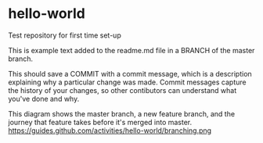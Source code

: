 # hello-world
Test repository for first time set-up

This is example text added to the readme.md file in a BRANCH of the master branch.

This should save a COMMIT with a commit message, which is a description explaining why a particular change was made.  Commit messages capture the history of your changes, so other contibutors can understand what you've done and why.

This diagram shows the master branch, a new feature branch, and the journey that feature takes before it's merged into master.
https://guides.github.com/activities/hello-world/branching.png
